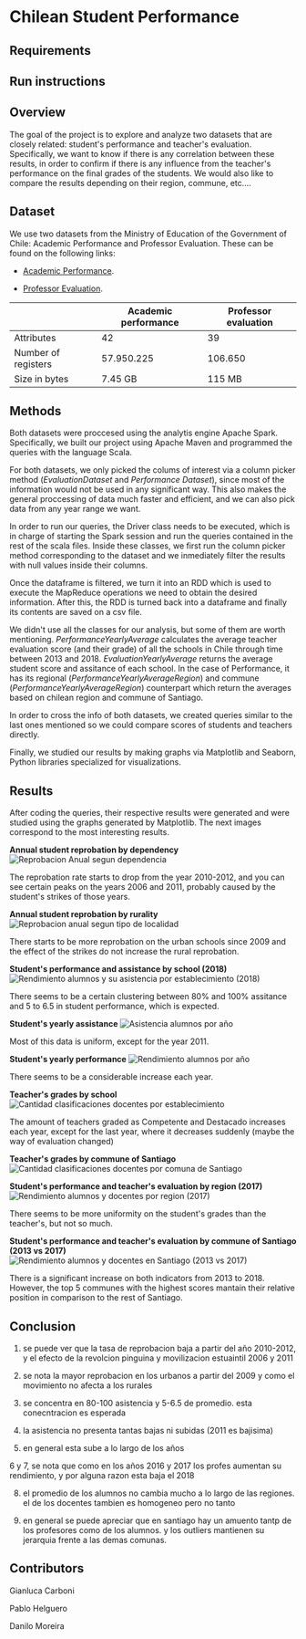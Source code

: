 # Chilean Student Performance

## Requirements

## Run instructions

## Overview

The goal of the project is to explore and analyze two datasets that are closely related: student's performance and teacher's evaluation. Specifically, we want to know if there is any correlation between these results, in order to confirm if there is any influence from the teacher's performance on the final grades of the students. We would also like to compare the results depending on their region, commune, etc....

## Dataset

We use two datasets from the Ministry of Education of the Government of Chile: Academic Performance and Professor Evaluation. These can be found on the following links:

+ [Academic Performance](http://datos.mineduc.cl/dashboards/19881/rendimiento-academico-por-estudiantes/).

+ [Professor Evaluation](http://datos.mineduc.cl/dashboards/19754/bases-de-datos-de-evaluacion-docente/).

|     | Academic performance | Professor evaluation |
|-----|----------|--------------|
| Attributes | 42 | 39 |
| Number of registers | 57.950.225 | 106.650 |
| Size in bytes | 7.45 GB | 115 MB |

## Methods

Both datasets were proccesed using the analytis engine Apache Spark. Specifically, we built our project using Apache Maven and programmed the queries with the language Scala.

For both datasets, we only picked the colums of interest via a column picker method (*EvaluationDataset* and *Performance Dataset*), since most of the information would not be used in any significant way. This also makes the general proccessing of data much faster and efficient, and we can also pick data from any year range we want.

In order to run our queries, the Driver class needs to be executed, which is in charge of starting the Spark session and run the queries contained in the rest of the scala files.  Inside these classes, we first run the column picker method corresponding to the dataset and we inmediately filter the results with null values inside their columns.

Once the dataframe is filtered, we turn it into an RDD which is used to execute the MapReduce operations we need to obtain the desired information. After this, the RDD is turned back into a dataframe and finally its contents are saved on a csv file.

We didn't use all the classes for our analysis, but some of them are worth mentioning. *PerformanceYearlyAverage* calculates the average teacher evaluation score (and their grade) of all the schools in Chile through time between 2013 and 2018. *EvaluationYearlyAverage* returns the average student score and assitance of each school. In the case of Performance, it has its regional (*PerformanceYearlyAverageRegion*) and commune (*PerformanceYearlyAverageRegion*) counterpart which return the averages based on chilean region and commune of Santiago.

In order to cross the info of both datasets, we created queries similar to the last ones mentioned so we could compare scores of students and teachers directly.

Finally, we studied our results by making graphs via Matplotlib and Seaborn, Python libraries specialized for visualizations.


## Results

After coding the queries, their respective results were generated and were studied using the graphs generated by Matplotlib. The next images correspond to the most interesting results.

**Annual student reprobation by dependency**
![Reprobacion Anual segun dependencia](https://i.imgur.com/sB46fNB.png)

The reprobation rate starts to drop from the year 2010-2012, and you can see certain peaks on the years 2006 and 2011, probably caused by the student's strikes of those years.

**Annual student reprobation by rurality**
![Reprobacion anual segun tipo de localidad](https://i.imgur.com/890X2uu.png)

There starts to be more reprobation on the urban schools since 2009 and the effect of the strikes do not increase the rural reprobation.

**Student's performance and assistance by school (2018)**
![Rendimiento alumnos y su asistencia por establecimiento (2018)](https://i.imgur.com/lzM9lBU.png)

There seems to be a certain clustering between 80% and 100% assitance and 5 to 6.5 in student performance, which is expected.

**Student's yearly assistance**
![Asistencia alumnos por año](https://i.imgur.com/K0IQ02C.png)

Most of this data is uniform, except for the year 2011.

**Student's yearly performance**
![Rendimiento alumnos por año](https://i.imgur.com/tOaS1s0.png)

There seems to be a considerable increase each year.

**Teacher's grades by school**
![Cantidad clasificaciones docentes por establecimiento](https://i.imgur.com/slKR7dR.png)

The amount of teachers graded as Competente and Destacado increases each year, except for the last year, where it decreases suddenly (maybe the way of evaluation changed)

**Teacher's grades by commune of Santiago**
![Cantidad clasificaciones docentes por comuna de Santiago](https://i.imgur.com/k5Usd9q.png)

**Student's performance and teacher's evaluation by region (2017)**
![Rendimiento alumnos y docentes por region (2017)](https://i.imgur.com/mATReIf.png)

There seems to be more uniformity on the student's grades than the teacher's, but not so much.

**Student's performance and teacher's evaluation by commune of Santiago (2013 vs 2017)**
![Rendimiento alumnos y docentes en Santiago (2013 vs 2017)](https://i.imgur.com/UUi9FsZ.jpg)

There is a significant increase on both indicators from 2013 to 2018. However, the top 5 communes with the highest scores mantain their relative position in comparison to the rest of Santiago.



## Conclusion

1. se puede ver que la tasa de reprobacion baja a partir del año 2010-2012, y el efecto de la revolcion pinguina y movilizacion estuaintil 2006 y 2011

2. se nota la mayor reprobacion en los urbanos a partir del 2009 y como el movimiento no afecta a los rurales

3. se concentra en 80-100 asistencia y 5-6.5 de promedio. esta conecntracion es esperada

4. la asistencia no presenta tantas bajas ni subidas (2011 es bajisima)

5. en general esta sube a lo largo de los años

6 y 7, se nota que como en los años 2016 y 2017 los profes aumentan su rendimiento, y por alguna razon esta baja el 2018

8. el promedio de los alumnos no cambia mucho a lo largo de las regiones. el de los docentes tambien es homogeneo pero no tanto

9. en general se puede apreciar que en santiago hay un amuento tantp de los profesores como de los alumnos. y los outliers mantienen su jerarquia frente a las demas comunas.

## Contributors

Gianluca Carboni

Pablo Helguero

Danilo Moreira
